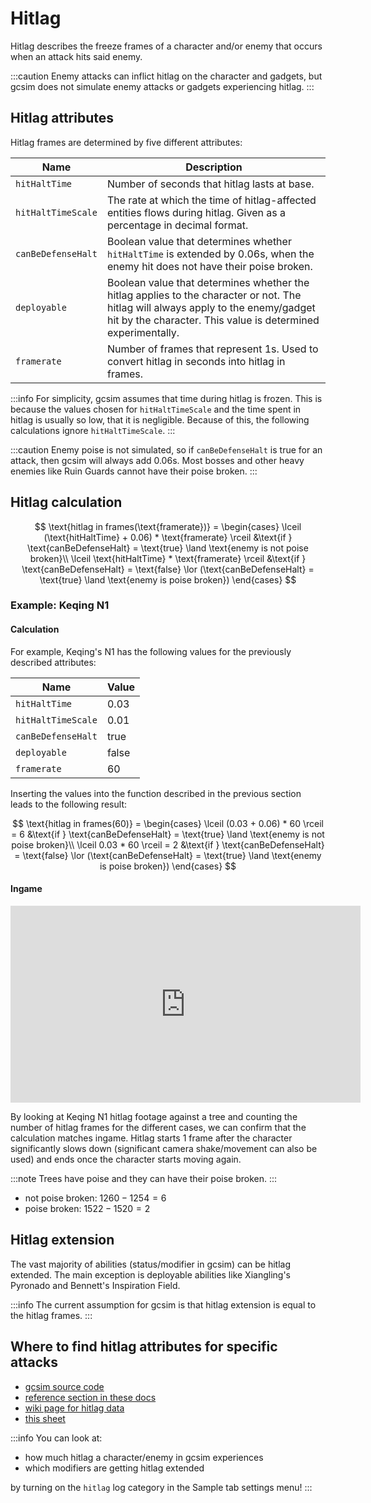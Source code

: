 # Hitlag

Hitlag describes the freeze frames of a character and/or enemy that occurs when an attack hits said enemy. 

:::caution
Enemy attacks can inflict hitlag on the character and gadgets, but gcsim does not simulate enemy attacks or gadgets experiencing hitlag.
:::

## Hitlag attributes

Hitlag frames are determined by five different attributes:

| Name | Description |
| --- | --- |
| `hitHaltTime` | Number of seconds that hitlag lasts at base. | 
| `hitHaltTimeScale` | The rate at which the time of hitlag-affected entities flows during hitlag. Given as a percentage in decimal format. |
| `canBeDefenseHalt` | Boolean value that determines whether `hitHaltTime` is extended by 0.06s, when the enemy hit does not have their poise broken. |
| `deployable` | Boolean value that determines whether the hitlag applies to the character or not. The hitlag will always apply to the enemy/gadget hit by the character. This value is determined experimentally. | 
| `framerate` | Number of frames that represent 1s. Used to convert hitlag in seconds into hitlag in frames. |

:::info
For simplicity, gcsim assumes that time during hitlag is frozen. 
This is because the values chosen for `hitHaltTimeScale` and the time spent in hitlag is usually so low, that it is negligible. 
Because of this, the following calculations ignore `hitHaltTimeScale`.
:::

:::caution
Enemy poise is not simulated, so if `canBeDefenseHalt` is true for an attack, then gcsim will always add 0.06s. 
Most bosses and other heavy enemies like Ruin Guards cannot have their poise broken.
:::

## Hitlag calculation

$$ 
\text{hitlag in frames(\text{framerate})} = 
\begin{cases}
    \lceil (\text{hitHaltTime} + 0.06) * \text{framerate} \rceil &\text{if } \text{canBeDefenseHalt} = \text{true} \land \text{enemy is not poise broken}\\
    \lceil \text{hitHaltTime} * \text{framerate} \rceil &\text{if } \text{canBeDefenseHalt} = \text{false} \lor (\text{canBeDefenseHalt} = \text{true} \land \text{enemy is poise broken})
\end{cases}
$$

### Example: Keqing N1
#### Calculation

For example, Keqing's N1 has the following values for the previously described attributes:

| Name | Value |
| --- | --- |
| `hitHaltTime` | 0.03 | 
| `hitHaltTimeScale` | 0.01 |
| `canBeDefenseHalt` | true |
| `deployable` | false |
| `framerate` | 60 |

Inserting the values into the function described in the previous section leads to the following result:

$$
\text{hitlag in frames(60)} = 
\begin{cases}
    \lceil (0.03 + 0.06) * 60 \rceil = 6 &\text{if } \text{canBeDefenseHalt} = \text{true} \land \text{enemy is not poise broken}\\
    \lceil 0.03 * 60 \rceil = 2 &\text{if } \text{canBeDefenseHalt} = \text{false} \lor (\text{canBeDefenseHalt} = \text{true} \land \text{enemy is poise broken})
\end{cases}
$$
 
#### Ingame

<iframe width="560" height="315" src="https://www.youtube.com/embed/kI6N3Mn5BQY?start=20" title="YouTube video player" frameborder="0" allow="accelerometer; autoplay; clipboard-write; encrypted-media; gyroscope; picture-in-picture; web-share" allowfullscreen></iframe>

By looking at Keqing N1 hitlag footage against a tree and counting the number of hitlag frames for the different cases, we can confirm that the calculation matches ingame.
Hitlag starts 1 frame after the character significantly slows down (significant camera shake/movement can also be used) and ends once the character starts moving again.

:::note
Trees have poise and they can have their poise broken.
:::

- not poise broken: $1260 - 1254 = 6$ 
- poise broken: $1522 - 1520 = 2$

## Hitlag extension

The vast majority of abilities (status/modifier in gcsim) can be hitlag extended. 
The main exception is deployable abilities like Xiangling's Pyronado and Bennett's Inspiration Field.

:::info
The current assumption for gcsim is that hitlag extension is equal to the hitlag frames. 
:::

## Where to find hitlag attributes for specific attacks

- [gcsim source code](https://github.com/genshinsim/gcsim)
- [reference section in these docs](/reference)
- [wiki page for hitlag data](https://genshin-impact.fandom.com/wiki/Hitlag/Data)
- [this sheet](https://docs.google.com/spreadsheets/d/1am9g03w1dEqHPzgBsD_-a-MqsC3fDkg-dw_wJnWrQAU/edit?usp=sharing)

:::info
You can look at:
- how much hitlag a character/enemy in gcsim experiences
- which modifiers are getting hitlag extended 

by turning on the `hitlag` log category in the Sample tab settings menu!
:::
